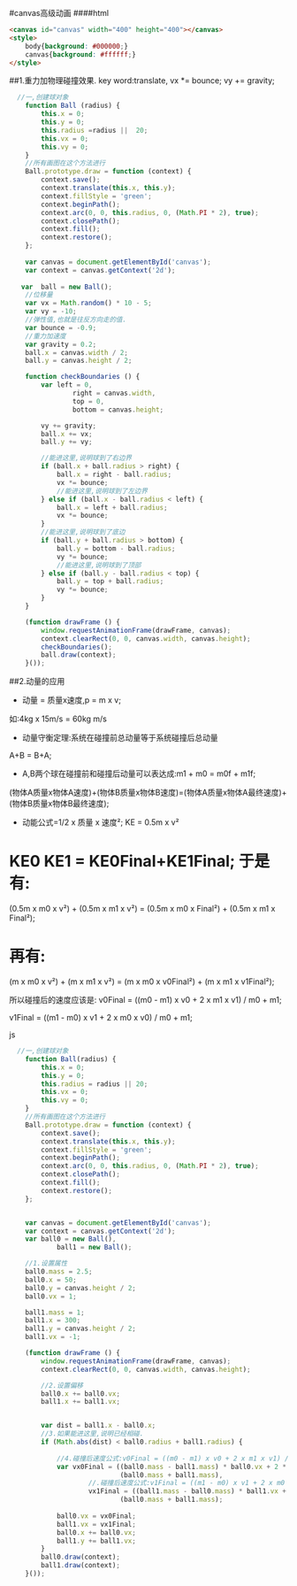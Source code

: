 #canvas高级动画
####html
```html
<canvas id="canvas" width="400" height="400"></canvas>
<style>
    body{background: #000000;}
    canvas{background: #ffffff;}
</style>
```
##1.重力加物理碰撞效果.
key word:translate,         vx *= bounce;        vy += gravity;

```js
  //一,创建球对象
    function Ball (radius) {
        this.x = 0;
        this.y = 0;
        this.radius =radius ||  20;
        this.vx = 0;
        this.vy = 0;
    }
    //所有画图在这个方法进行
    Ball.prototype.draw = function (context) {
        context.save();
        context.translate(this.x, this.y);
        context.fillStyle = 'green';
        context.beginPath();
        context.arc(0, 0, this.radius, 0, (Math.PI * 2), true);
        context.closePath();
        context.fill();
        context.restore();
    };
    
    var canvas = document.getElementById('canvas');
    var context = canvas.getContext('2d');
    
   var  ball = new Ball();
    //位移量
    var vx = Math.random() * 10 - 5;
    var vy = -10;
    //弹性值,也就是往反方向走的值.
    var bounce = -0.9;
    //重力加速度
    var gravity = 0.2;
    ball.x = canvas.width / 2;
    ball.y = canvas.height / 2;

    function checkBoundaries () {
        var left = 0,
                right = canvas.width,
                top = 0,
                bottom = canvas.height;

        vy += gravity;
        ball.x += vx;
        ball.y += vy;

        //能进这里,说明球到了右边界
        if (ball.x + ball.radius > right) {
            ball.x = right - ball.radius;
            vx *= bounce;
            //能进这里,说明球到了左边界
        } else if (ball.x - ball.radius < left) {
            ball.x = left + ball.radius;
            vx *= bounce;
        }
        //能进这里,说明球到了底边
        if (ball.y + ball.radius > bottom) {
            ball.y = bottom - ball.radius;
            vy *= bounce;
            //能进这里,说明球到了顶部
        } else if (ball.y - ball.radius < top) {
            ball.y = top + ball.radius;
            vy *= bounce;
        }
    }

    (function drawFrame () {
        window.requestAnimationFrame(drawFrame, canvas);
        context.clearRect(0, 0, canvas.width, canvas.height);
        checkBoundaries();
        ball.draw(context);
    }());


```
##2.动量的应用

* 动量 = 质量x速度,p = m x v;

如:4kg x 15m/s = 60kg m/s

* 动量守衡定理:系统在碰撞前总动量等于系统碰撞后总动量

A+B = B+A;

* A,B两个球在碰撞前和碰撞后动量可以表达成:m1 + m0 = m0f + m1f;

(物体A质量x物体A速度)+(物体B质量x物体B速度)=(物体A质量x物体A最终速度)+(物体B质量x物体B最终速度);

* 动能公式=1/2 x 质量 x 速度²; KE = 0.5m x v²
 
KE0  KE1 = KE0Final+KE1Final;
于是有:
= 
 
(0.5m x m0 x v²) + (0.5m x m1 x v²) = (0.5m x m0 x Final²) + (0.5m x m1 x Final²);
 
再有: 
= 

(m x m0 x v²) + (m x m1 x v²) = (m x m0 x v0Final²) + (m x m1 x v1Final²);

所以碰撞后的速度应该是:
v0Final = ((m0 - m1) x v0 + 2 x m1 x v1) / m0 + m1;

v1Final = ((m1 - m0) x v1 + 2 x m0 x v0) / m0 + m1;



js

```js
  //一,创建球对象
    function Ball(radius) {
        this.x = 0;
        this.y = 0;
        this.radius = radius || 20;
        this.vx = 0;
        this.vy = 0;
    }
    //所有画图在这个方法进行
    Ball.prototype.draw = function (context) {
        context.save();
        context.translate(this.x, this.y);
        context.fillStyle = 'green';
        context.beginPath();
        context.arc(0, 0, this.radius, 0, (Math.PI * 2), true);
        context.closePath();
        context.fill();
        context.restore();
    };


    var canvas = document.getElementById('canvas');
    var context = canvas.getContext('2d');
    var ball0 = new Ball(),
            ball1 = new Ball();

    //1.设置属性
    ball0.mass = 2.5;
    ball0.x = 50;
    ball0.y = canvas.height / 2;
    ball0.vx = 1;

    ball1.mass = 1;
    ball1.x = 300;
    ball1.y = canvas.height / 2;
    ball1.vx = -1;

    (function drawFrame () {
        window.requestAnimationFrame(drawFrame, canvas);
        context.clearRect(0, 0, canvas.width, canvas.height);

        //2.设置偏移
        ball0.x += ball0.vx;
        ball1.x += ball1.vx;


        var dist = ball1.x - ball0.x;
        //3.如果能进这里,说明已经相碰.
        if (Math.abs(dist) < ball0.radius + ball1.radius) {
            
            //4.碰撞后速度公式:v0Final = ((m0 - m1) x v0 + 2 x m1 x v1) / m0 + m1;
            var vx0Final = ((ball0.mass - ball1.mass) * ball0.vx + 2 * ball1.mass * ball1.vx) /
                            (ball0.mass + ball1.mass),
                    //.碰撞后速度公式:v1Final = ((m1 - m0) x v1 + 2 x m0 x v0) / m0 + m1;
                    vx1Final = ((ball1.mass - ball0.mass) * ball1.vx + 2 * ball0.mass * ball0.vx) /
                            (ball0.mass + ball1.mass);
            
            ball0.vx = vx0Final;
            ball1.vx = vx1Final;
            ball0.x += ball0.vx;
            ball1.y += ball1.vx;
        }
        ball0.draw(context);
        ball1.draw(context);
    }());

```


##

